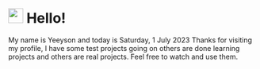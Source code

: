  <h1>
    <img src="https://emojis.slackmojis.com/emojis/images/1643510097/45343/hi.gif?1643510097" width="30"/> 
    Hello!
 </h1>
 <p>
    My name is Yeeyson and today is Saturday, 1 July 2023
    Thanks for visiting my profile, I have some test projects going on others are done learning projects and others are real projects.
    Feel free to watch and use them.
 </p>
